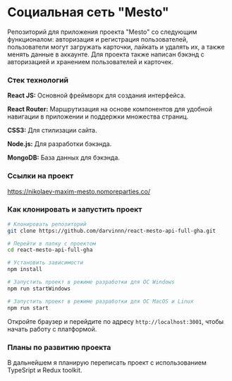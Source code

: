 # Социальная сеть "Mesto"

Репозиторий для приложения проекта "Mesto" со следующим функционалом: авторизация и регистрация пользователей, пользователи могут загружать карточки, лайкать и удалять их, а также менять данные в аккаунте. Для проекта также написан бэкэнд с авторизацией и хранением пользователей и карточек.

### Стек технологий

**React JS:** Основной фреймворк для создания интерфейса. 

**React Router:** Маршрутизация на основе компонентов для удобной навигации в приложении и поддержки множества страниц.

**CSS3:** Для стилизации сайта. 

**Node.js:** Для разработки бэкэнда.

**MongoDB:** База данных для бэкэнда.

### Ссылки на проект

https://nikolaev-maxim-mesto.nomoreparties.co/

### Как клонировать и запустить проект

```bash
# Клонировать репозиторий
git clone https://github.com/darvinnn/react-mesto-api-full-gha.git

# Перейти в папку с проектом
cd react-mesto-api-full-gha

# Установить зависимости
npm install

# Запустить проект в режиме разработки для ОС Windows
npm run startWindows

# Запустить проект в режиме разработки для ОС MacOS и Linux
npm run start
```

Откройте браузер и перейдите по адресу `http://localhost:3001`, чтобы начать работу с платформой.

### Планы по развитию проекта
В дальнейшем я планирую переписать проект с использованием TypeSript и Redux toolkit.
